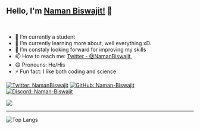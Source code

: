 ## Hello, I'm [Naman Biswajit!](https://github.com/Naman-Biswajit) 👋

<br/>

- 🔭 I’m currently a student
- 🌱 I’m currently learning more about, well everything xD.
- 🤔 I’m constaly looking forward for improving my skills
- 📫 How to reach me: [Twitter - @NamanBiswajit](https://twitter.com/NamanBiswajit), 
- 😄 Pronouns: He/His
- ⚡ Fun fact: I like both coding and science

[![Twitter: NamanBiswajit](	https://img.shields.io/badge/Twitter-1DA1F2?style=for-the-badge&logo=twitter&logoColor=white)](https://twitter.com/NamanBiswajit)
[![GitHub: Naman-Biswajit](https://img.shields.io/badge/GitHub-100000?style=for-the-badge&logo=github&logoColor=white
)](https://github.com/Naman-Biswajit)
[![Discord: Naman-Biswajit](https://img.shields.io/badge/Discord-7289DA?style=for-the-badge&logo=discord&logoColor=white
)](https://discords.com/bio/p/naman)

<!-- **Languages and Tools:**  

<code><img height="20" src="https://raw.githubusercontent.com/github/explore/80688e429a7d4ef2fca1e82350fe8e3517d3494d/topics/flutter/flutter.png"></code>
<code><img height="20" src="https://raw.githubusercontent.com/github/explore/80688e429a7d4ef2fca1e82350fe8e3517d3494d/topics/dart/dart.png"></code>
<code><img height="20" src="https://raw.githubusercontent.com/github/explore/80688e429a7d4ef2fca1e82350fe8e3517d3494d/topics/android/android.png"></code>
<code><img height="20" src="https://raw.githubusercontent.com/github/explore/80688e429a7d4ef2fca1e82350fe8e3517d3494d/topics/javascript/javascript.png"></code>
<code><img height="20" src="https://raw.githubusercontent.com/github/explore/80688e429a7d4ef2fca1e82350fe8e3517d3494d/topics/vue/vue.png"></code>
<code><img height="20" src="https://raw.githubusercontent.com/github/explore/80688e429a7d4ef2fca1e82350fe8e3517d3494d/topics/nodejs/nodejs.png"></code>     -->

<div>
  <img align="center" src="https://github-readme-stats.vercel.app/api?username=Naman-Biswajit&show_icons=true&theme=algolia" />
</div>
<hr>

![Top Langs](https://github-readme-stats.vercel.app/api/top-langs/?username=Naman-Biswajit&layout=&theme=algolia)